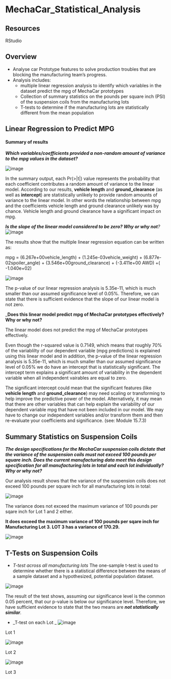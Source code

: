 # MechaCar_Statistical_Analysis

## Resources

RStudio

## Overview

 - Analyse car Prototype features to solve production troubles that are blocking the manufacturing team’s progress.
 - Analysis includes:
   - multiple linear regression analysis to identify which variables in the dataset predict the mpg of MechaCar prototypes
   - Collection of summary statistics on the pounds per square inch (PSI) of the suspension coils from the manufacturing lots
   - T-tests to determine if the manufacturing lots are statistically different from the mean population


##  Linear Regression to Predict MPG
#### Summary of results
 
  _**Which variables/coefficients provided a non-random amount of variance to the mpg values in the dataset?**_

![image](https://user-images.githubusercontent.com/91682586/150991707-6ca66111-c6fe-4e5c-851a-4f0c84f969c9.png)

  In the summary output, each Pr(>|t|) value represents the probability that each coefficient contributes a random amount of variance to the linear model. 
  According to our results,  **vehicle length** and **ground_clearance** (as well as **intercept**) are statistically unlikely to provide random amounts of variance to the linear model. 
  In other words the relationship between mpg and the coefficients vehicle length and ground clearance unlikely was by chance. Vehicle length and ground clearance have a   significant impact on mpg.
 
   _**Is the slope of the linear model considered to be zero? Why or why not**?_
 ![image](https://user-images.githubusercontent.com/91682586/150993739-075a09d5-526d-4cbe-9461-eb102b1d9e33.png)

 The results show that the multiple linear regression equation can be written as: 
 
 mpg =   (6.267e+00vehicle_length) +  (1.245e-03vehicle_weight) + (6.877e-02spoiler_angle) + (3.546e+00ground_clearance) + (-3.411e+00 AWD) +( -1.040e+02)
 
 ![image](https://user-images.githubusercontent.com/91682586/151009863-ff350367-a440-4665-ba8a-f89666ecaf60.png)

 The p-value of our linear regression analysis is 5.35e-11, which is much smaller than our assumed significance level of 0.05%. Therefore, we can state that there is 
 sufficient evidence that the slope of our linear model is not zero.
 
 
  _**Does this linear model predict mpg of MechaCar prototypes effectively? Why or why not?**

The linear model does not predict the mpg of MechaCar prototypes effectively.

Even though the r-squared value is 0.7149, which means that roughly 70% of the variablilty of our dependent variable (mpg predictions) is explained using this linear model 
and in addition, the p-value of the linear regression analysis is 5.35e-11, which is much smaller than our assumed significance level of 0.05% we do have an intercept that is statistically significant. The intercept term explains a significant amount of variability in the dependent variable when all independent vairables are equal to zero. 

The significant intercept could mean that the significant features (like **vehicle length** and **ground_clearance**) may need scaling or transforming to help improve the predictive power of the model. Alternatively, it may mean that there are other variables that can help explain the variability of our dependent variable mpg that have not been included in our model. We may have to change our independent variables and/or transform them and then re-evaluate your coefficients and significance.
(see: Module 15.7.3)

## Summary Statistics on Suspension Coils

 _**The design specifications for the MechaCar suspension coils dictate that the variance of the suspension coils must not exceed 100 pounds per square inch. Does the current manufacturing data meet this design specification for all manufacturing lots in total and each lot individually? Why or why not?**_


Our analysis result shows that the variance of the suspension coils does not exceed 100 pounds per square inch for all manufacturing lots in total: 

![image](https://user-images.githubusercontent.com/91682586/151034975-e67e179f-8b83-45b9-8ff1-6a8e829f3dca.png)

The variance does not exceed  the maximum variance of 100 pounds per sqare inch for Lot 1 and 2 either. 

**It does exceed the maximum variance of 100 pounds per sqare inch for Manufacturing Lot 3.
LOT 3 has a variance of 170.29.**

![image](https://user-images.githubusercontent.com/91682586/151035153-8b41badb-c54f-4d3c-9d76-d82b16d30bbd.png)


## T-Tests on Suspension Coils

 - _T-test across all manufacturing lots_
The one-sample t-test is used to determine whether there is a statistical difference between the means of a sample dataset and a hypothesized, potential population dataset.

![image](https://user-images.githubusercontent.com/91682586/151051930-17313138-7553-4735-a1d3-ad427ff46d33.png)

The result of the test shows, assuming our significance level is the common 0.05 percent, that our p-value is below our significance level. 
Therefore, we have sufficient evidence to state that the two means are _**not statistically similar**._

 - _T-test on each Lot
_
![image](https://user-images.githubusercontent.com/91682586/151054308-71f637cd-05a4-4b09-939b-ba957a2d0a34.png)

Lot 1

![image](https://user-images.githubusercontent.com/91682586/151054423-1415a87c-05a8-46f9-b957-09c9ba0bf8ec.png)

Lot 2

![image](https://user-images.githubusercontent.com/91682586/151054543-197f14c6-43ba-4cde-97e1-4013ed35aade.png)

Lot 3






